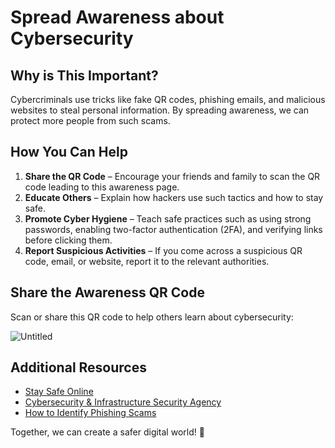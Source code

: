 # Spread Awareness about Cybersecurity

## Why is This Important?
Cybercriminals use tricks like fake QR codes, phishing emails, and malicious websites to steal personal information. By spreading awareness, we can protect more people from such scams.

## How You Can Help
1. **Share the QR Code** – Encourage your friends and family to scan the QR code leading to this awareness page.
2. **Educate Others** – Explain how hackers use such tactics and how to stay safe.
3. **Promote Cyber Hygiene** – Teach safe practices such as using strong passwords, enabling two-factor authentication (2FA), and verifying links before clicking them.
4. **Report Suspicious Activities** – If you come across a suspicious QR code, email, or website, report it to the relevant authorities.

## Share the Awareness QR Code
Scan or share this QR code to help others learn about cybersecurity:

![Untitled](https://github.com/user-attachments/assets/29ad95a1-08b2-4813-a674-c18f421fe7aa)

## Additional Resources
- [Stay Safe Online](https://staysafeonline.org/)
- [Cybersecurity & Infrastructure Security Agency](https://www.cisa.gov/cybersecurity)
- [How to Identify Phishing Scams](https://www.consumer.ftc.gov/articles/how-recognize-and-avoid-phishing-scams)

Together, we can create a safer digital world! 🚀

